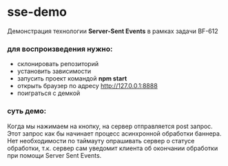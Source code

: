 # sse-demo
Демонстрация технологии **Server-Sent Events** в рамках задачи BF-612

### для воспроизведения нужно:
- склонировать репозиторий
- установить зависимости
- запусить проект командой **npm start**
- открыть браузер по адресу http://127.0.0.1:8888
- поиграться с демкой

### суть демо:
Когда мы нажимаем на кнопку, на сервер отправляется post запрос.
Этот запрос как бы начинает процесс асинхронной обработки баннера.
Нет необходимости по таймауту опрашивать сервер о статусе обработки,
т.к. сервер сам уведомит клиента об окончании обработки при помощи Server Sent Events.
